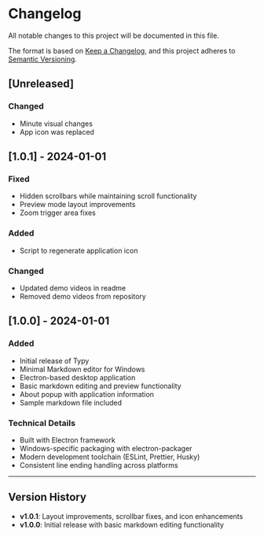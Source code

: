 # Changelog

All notable changes to this project will be documented in this file.

The format is based on [Keep a Changelog](https://keepachangelog.com/en/1.0.0/),
and this project adheres to [Semantic Versioning](https://semver.org/spec/v2.0.0.html).

## [Unreleased]

### Changed

- Minute visual changes
- App icon was replaced

## [1.0.1] - 2024-01-01

### Fixed

- Hidden scrollbars while maintaining scroll functionality
- Preview mode layout improvements
- Zoom trigger area fixes

### Added

- Script to regenerate application icon

### Changed

- Updated demo videos in readme
- Removed demo videos from repository

## [1.0.0] - 2024-01-01

### Added

- Initial release of Typy
- Minimal Markdown editor for Windows
- Electron-based desktop application
- Basic markdown editing and preview functionality
- About popup with application information
- Sample markdown file included

### Technical Details

- Built with Electron framework
- Windows-specific packaging with electron-packager
- Modern development toolchain (ESLint, Prettier, Husky)
- Consistent line ending handling across platforms

---

## Version History

- **v1.0.1**: Layout improvements, scrollbar fixes, and icon enhancements
- **v1.0.0**: Initial release with basic markdown editing functionality
